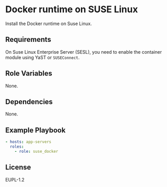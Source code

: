 Docker runtime on SUSE Linux
============================

Install the Docker runtime on Suse Linux.

Requirements
------------

On Suse Linux Enterprise Server (SESL), you need to enable the container module
using YaST or `SUSEConnect`.

Role Variables
--------------

None.

Dependencies
------------

None.

Example Playbook
----------------

```yaml
- hosts: app-servers
  roles:
    - role: suse_docker
```

License
-------

EUPL-1.2
